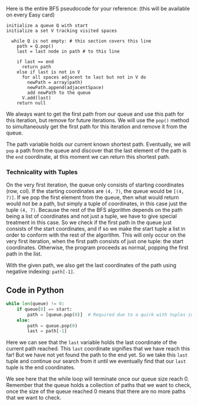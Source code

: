 <!--title={Popping Explained}-->

<!--concepts={if_stmts.mdx,while_loops.mdx,lists.mdx,indexing_lists.mdx}-->

<!--badges={Algorithms:25,Python:5}-->

Here is the entire BFS pseudocode for your reference: (this will be available on every Easy card)

```pseudocode
initialize a queue Q with start 
initialize a set V tracking visited spaces 

  while Q is not empty: # this section covers this line
    path = Q.pop()
    last = last node in path # to this line

    if last == end
      return path
    else if last is not in V
      for all spaces adjacent to last but not in V do
        newPath = array(path)
        newPath.append(adjacentSpace)
        add newPath to the queue
      V.add(last)
    return null
```

We always want to get the first path from our queue and use this path for this iteration, but remove for future iterations. We will use the `pop()` method to simultaneously get the first path for this iteration and remove it from the queue. 

The path variable holds our current known shortest path. Eventually, we will `pop` a path from the queue and discover that the last element of the path is the `end` coordinate, at this moment we can return this shortest path.

### Technicality with Tuples 

On the very first iteration, the queue only consists of starting coordinates (row, col). If the starting coordinates are `(4, 7)`, the queue would be `[(4, 7)]`. If we pop the first element from the queue, then what would return would not be a path, but simply a tuple of coordinates, in this case just the tuple `(4, 7)`. Because the rest of the BFS algorithm depends on the path being a list of coordinates and not just a tuple, we have to give special treatment in this case. So we check if the first path in the queue just consists of the start coordinates, and if so we make the start tuple a list in order to conform with the rest of the algorithm. This will only occur on the very first iteration, when the first path consists of just one tuple: the start coordinates. Otherwise, the program proceeds as normal, popping the first path in the list.

With the given path, we also get the last coordinates of the path using negative indexing: `path[-1]`. 

## Code in Python

```python
while len(queue) != 0:    
    if queue[0] == start:        
        path = [queue.pop(0)]  # Required due to a quirk with tuples in Python    
    else:
        path = queue.pop(0) 
    	last = path[-1]
```
Here we can see that the `last` variable holds the last coordinate of the current path reached. 
This `last` coordinate signifies that we have reach this far! But we have not yet found the path to the end yet. So we take this `last` tuple and continue our search from it until we eventually find that our `last` tuple is the end coordinates.

We see here that the while loop will terminate once our queue size reach 0. Remember that the queue holds a collection of paths that we want to check, once the size of the queue reached 0 means that there are no more paths that we want to check. 